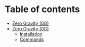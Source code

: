 # Table of contents

* [Zero Gravity (0G)](README.md)
* [Zero Gravity (0G)](zero-gravity-0g-1/README.md)
  * [Installation](zero-gravity-0g-1/installation.md)
  * [Commands](zero-gravity-0g-1/commands.md)
